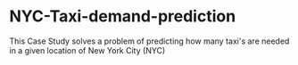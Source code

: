 # NYC-Taxi-demand-prediction
This Case Study solves a problem of predicting how many taxi's are needed in a given location of New York City (NYC)
